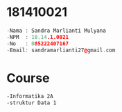 # 181410021
``` c++
-Nama : Sandra Marlianti Mulyana
-NPM  : 18.14.1.0021
-No   : 085222407167
-Email: sandramarlianti27@gmail.com
```
# Course
```html
-Informatika 2A
-struktur Data 1
```
